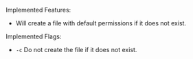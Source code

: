 Implemented Features:

- Will create a file with default permissions if it does not exist.

Implemented Flags:

- `-c` Do not create the file if it does not exist.
